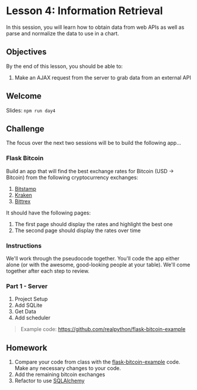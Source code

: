 # Lesson 4: Information Retrieval

In this session, you will learn how to obtain data from web APIs as well as parse and normalize the data to use in a chart.

## Objectives

By the end of this lesson, you should be able to:

1. Make an AJAX request from the server to grab data from an external API

## Welcome

Slides: `npm run day4`

## Challenge

The focus over the next two sessions will be to build the following app...

### Flask Bitcoin

Build an app that will find the best exchange rates for Bitcoin (USD -> Bitcoin)  from the following cryptocurrency exchanges:

1. [Bitstamp](https://www.bitstamp.net/)
1. [Kraken](https://www.kraken.com/)
1. [Bittrex](https://bittrex.com/)

It should have the following pages:

1. The first page should display the rates and highlight the best one
1. The second page should display the rates over time

### Instructions

We'll work through the pseudocode together. You'll code the app either alone (or with the awesome, good-looking people at your table). We'll come together after each step to review.

### Part 1 - Server

1. Project Setup
1. Add SQLite
1. Get Data
1. Add scheduler

> Example code: https://github.com/realpython/flask-bitcoin-example

## Homework

1. Compare your code from class with the [flask-bitcoin-example](https://github.com/realpython/flask-bitcoin-example) code. Make any necessary changes to your code.
1. Add the remaining bitcoin exchanges
1. Refactor to use [SQLAlchemy](bonus/sqlalchemy.md)
